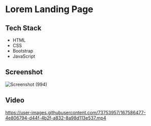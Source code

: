 # Lorem Landing Page

## Tech Stack

- HTML
- CSS
- Bootstrap
- JavaScript

## Screenshot

![Screenshot (994)](https://user-images.githubusercontent.com/73753957/167586228-4365b1f4-a19f-44d9-9ab3-9ad454120a22.png)

## Video


https://user-images.githubusercontent.com/73753957/167586477-4e806794-d44f-4b2f-a832-8a98d113e537.mp4

